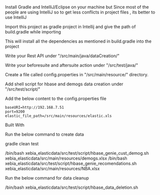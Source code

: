 Install Gradle and IntelliJ/Eclipse on your machine but Since most of the people are using IntelliJ so to get less conflicts in project files , its better to use IntelliJ

Import this project as gradle project in Intellij and give the path of build.gradle while importing

This will install all the dependencies as mentioned in build.gradle into the project

Write your Rest API  under "/src/main/java/dataCreation/"

Write your beforesuite and aftersuite action under "/src/test/java/"

Create a file called config.properties in "/src/main/resource/" directory.

Add shell script for hbase and demogs data creation under "/src/test/script/"

Add the below content to the config.properties file

```
baseURI=http://192.168.7.51
port=9200
elastic_file_path=/src/main/resources/elastic.xls
```
Built With


Run the below command to create data

gradle clean test

/bin/bash xebia_elasticdata/src/test/script/hbase_genie_cust_demog.sh  xebia_elasticdata/src/main/resources/demogs.xlsx
/bin/bash xebia_elasticdata/src/test/script/hbase_genie_recomendations.sh xebia_elasticdata/src/main/resources/NBA.xlsx


Run the below command for data cleanup

/bin/bash xebia_elasticdata/src/test/script/hbase_data_deletion.sh
